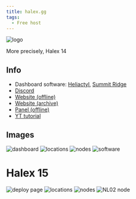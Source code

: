 ```yaml
---
title: halex.gg
tags:
  - Free host
---
```


![logo](https://summerhosts.github.io/media/halex/14/logo.png)

More precisely, Halex 14

## Info
* Dashboard software: [Heliactyl](../Software/heliactyl.mdx), [Summit Ridge](https://github.com/Heliactyl-Archive/22750-summit-ridge)
* [Discord](https://discord.gg/uujB8dtF6t)
* [Website (offline)](https://halex.gg/)
* [Website (archive)](https://web.archive.org/web/*/halex.gg)
* [Panel (offline)](https://panel.halex.gg)
* [YT tutorial](https://www.youtube.com/watch?v=Pyir_RsiaFw)

## Images
![dashboard](https://summerhosts.github.io/media/halex/14/dashboard.png)
![locations](https://summerhosts.github.io/media/halex/14/locations.png)
![nodes](https://summerhosts.github.io/media/halex/14/nodes.png)
![software](https://summerhosts.github.io/media/halex/14/software.png)

# Halex 15
![deploy page](https://summerhosts.github.io/media/halex/15/deploy.png)
![locations](https://summerhosts.github.io/media/halex/15/locations.png)
![nodes](https://summerhosts.github.io/media/halex/15/nodes.png)
![NL02 node](https://summerhosts.github.io/media/halex/15/NL02.png)